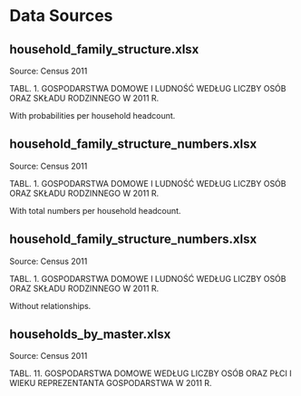 # Data Sources

## household_family_structure.xlsx
Source: Census 2011

TABL. 1. GOSPODARSTWA DOMOWE I LUDNOŚĆ WEDŁUG LICZBY OSÓB ORAZ SKŁADU RODZINNEGO W 2011 R.

With probabilities per household headcount.

## household_family_structure_numbers.xlsx
Source: Census 2011

TABL. 1. GOSPODARSTWA DOMOWE I LUDNOŚĆ WEDŁUG LICZBY OSÓB ORAZ SKŁADU RODZINNEGO W 2011 R.

With total numbers per household headcount.

## household_family_structure_numbers.xlsx
Source: Census 2011

TABL. 1. GOSPODARSTWA DOMOWE I LUDNOŚĆ WEDŁUG LICZBY OSÓB ORAZ SKŁADU RODZINNEGO W 2011 R.

Without relationships. 

## households_by_master.xlsx
Source: Census 2011

TABL. 11. GOSPODARSTWA DOMOWE WEDŁUG LICZBY OSÓB ORAZ PŁCI I WIEKU REPREZENTANTA GOSPODARSTWA W 2011 R.
